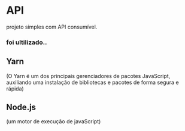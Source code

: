 # API

projeto simples com API consumível.
<h3>foi ultilizado..</h3>
<h2>Yarn</h2> (O Yarn é um dos principais gerenciadores de pacotes JavaScript, auxiliando uma instalação de bibliotecas e pacotes de forma segura e rápida)
<h2>Node.js</h2> (um motor de execução de javaScript)
